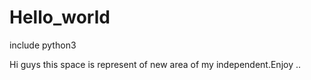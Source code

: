 # Hello_world
include python3 

Hi guys this space is represent of new area of my independent.Enjoy ..
